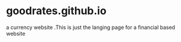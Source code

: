 # goodrates.github.io
a currency website
.This is just the langing page for a financial based website
